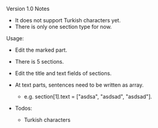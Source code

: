 Version 1.0 Notes

* It does not support Turkish characters yet.
* There is only one section type for now.

Usage:
* Edit the marked part.
* There is 5 sections.
* Edit the title and text fields of sections.
* At text parts, sentences need to be written as array. 
    - e.g. section[1].text = ["asdsa", "asdsad", "asdsad"].

* Todos:
    - Turkish characters